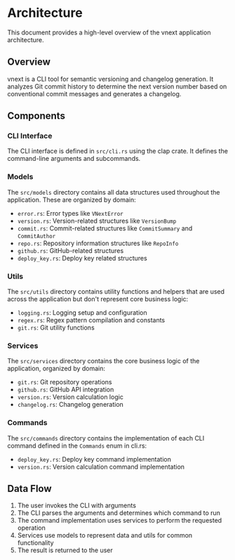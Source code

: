 # Architecture

This document provides a high-level overview of the vnext application architecture.

## Overview

vnext is a CLI tool for semantic versioning and changelog generation. It analyzes Git commit history to determine the next version number based on conventional commit messages and generates a changelog.

## Components

### CLI Interface

The CLI interface is defined in `src/cli.rs` using the clap crate. It defines the command-line arguments and subcommands.

### Models

The `src/models` directory contains all data structures used throughout the application. These are organized by domain:

- `error.rs`: Error types like `VNextError`
- `version.rs`: Version-related structures like `VersionBump`
- `commit.rs`: Commit-related structures like `CommitSummary` and `CommitAuthor`
- `repo.rs`: Repository information structures like `RepoInfo`
- `github.rs`: GitHub-related structures
- `deploy_key.rs`: Deploy key related structures

### Utils

The `src/utils` directory contains utility functions and helpers that are used across the application but don't represent core business logic:

- `logging.rs`: Logging setup and configuration
- `regex.rs`: Regex pattern compilation and constants
- `git.rs`: Git utility functions

### Services

The `src/services` directory contains the core business logic of the application, organized by domain:

- `git.rs`: Git repository operations
- `github.rs`: GitHub API integration
- `version.rs`: Version calculation logic
- `changelog.rs`: Changelog generation

### Commands

The `src/commands` directory contains the implementation of each CLI command defined in the `Commands` enum in cli.rs:

- `deploy_key.rs`: Deploy key command implementation
- `version.rs`: Version calculation command implementation

## Data Flow

1. The user invokes the CLI with arguments
2. The CLI parses the arguments and determines which command to run
3. The command implementation uses services to perform the requested operation
4. Services use models to represent data and utils for common functionality
5. The result is returned to the user